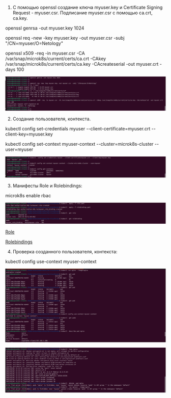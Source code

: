 1. С помощью openssl создание ключа myuser.key и Certificate Signing Request - myuser.csr.
Подписание myuser.csr с помощью ca.crt, ca.key.

openssl genrsa -out myuser.key 1024

openssl req -new -key myuser.key -out myuser.csr -subj "/CN=myuser/O=Netology"

openssl x509 -req -in myuser.csr -CA /var/snap/microk8s/current/certs/ca.crt -CAkey /var/snap/microk8s/current/certs/ca.key -CAcreateserial -out myuser.crt -days 100

![alt text](kub30.png)



2. Создание пользователя, контекста.

kubectl  config set-credentials myuser --client-certificate=myuser.crt --client-key=myuser.key

kubectl config set-context myuser-context --cluster=microk8s-cluster --user=myuser


![alt text](kub31.png)


3. Манифесты Role и Rolebindings:

microk8s enable rbac


![alt text](kub32.png)

[Role](role.yaml)

[Rolebindings](rolebinding.yaml)

4. Проверка созданного пользователя, контекста:

kubectl config use-context myuser-context

![alt text](kub33.png)

![alt text](kub34.png)


